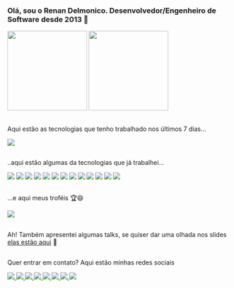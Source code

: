 ### Olá, sou o Renan Delmonico. Desenvolvedor/Engenheiro de Software desde 2013 👋

<div>
  <img height="180em" src="https://github-readme-stats.vercel.app/api?username=renandelmonico&count_private=true&show_icons=true&theme=dracula">
  <img height="180em" src="https://github-readme-stats.vercel.app/api/top-langs/?username=renandelmonico&layout=compact&theme=dracula">
</div>

##

Aqui estão as tecnologias que tenho trabalhado nos últimos 7 dias...

<img src="https://github-readme-stats.vercel.app/api/wakatime?username=renandelmonico&theme=dracula">

##

..aqui estão algumas da tecnologias que já trabalhei...

<div>
  <img src="https://img.shields.io/badge/HTML5-E34F26?style=for-the-badge&logo=html5&logoColor=white">
  <img src="https://img.shields.io/badge/CSS3-1572B6?style=for-the-badge&logo=css3&logoColor=white">
  <img src="https://img.shields.io/badge/JavaScript-323330?style=for-the-badge&logo=javascript&logoColor=F7DF1E">
  <img src="https://img.shields.io/badge/Node.js-43853D?style=for-the-badge&logo=node.js&logoColor=white">
  <img src="https://img.shields.io/badge/TypeScript-007ACC?style=for-the-badge&logo=typescript&logoColor=white">
  <img src="https://img.shields.io/badge/Java-ED8B00?style=for-the-badge&logo=java&logoColor=white">
  <img src="https://img.shields.io/badge/PHP-777BB4?style=for-the-badge&logo=php&logoColor=white">
  <img src="https://img.shields.io/badge/Kotlin-0095D5?&style=for-the-badge&logo=kotlin&logoColor=white">
  <img src="https://img.shields.io/badge/React_Native-20232A?style=for-the-badge&logo=react&logoColor=61DAFB">
  <img src="https://img.shields.io/badge/Vue.js-35495E?style=for-the-badge&logo=vue.js&logoColor=4FC08D">
  <img src="https://img.shields.io/badge/MySQL-00000F?style=for-the-badge&logo=mysql&logoColor=white">
  <img src="https://img.shields.io/badge/PostgreSQL-316192?style=for-the-badge&logo=postgresql&logoColor=white">
  <img src="https://img.shields.io/badge/MongoDB-4EA94B?style=for-the-badge&logo=mongodb&logoColor=white">
</div>

##

...e aqui meus troféis 🏆😄

<img src="https://github-profile-trophy.vercel.app/?username=renandelmonico&row=1&theme=dracula">

##

Ah! Também apresentei algumas talks, se quiser dar uma olhada nos slides [elas estão aqui](https://github.com/renandelmonico/palestras) 💚

##

Quer entrar em contato? Aqui estão minhas redes sociais

<a href="https://t.me/renandelmonico" target="_blank">
  <img src="https://img.shields.io/badge/Telegram-2CA5E0?style=for-the-badge&logo=telegram&logoColor=white">
</a>
<a href="mailto:renandelmonico@gmail.com" target="_blank">
  <img src="https://img.shields.io/badge/Gmail-D14836?style=for-the-badge&logo=gmail&logoColor=white">
</a>
<a href="https://facebook.com/renandelmonico" target="_blank">
  <img src="https://img.shields.io/badge/Facebook-1877F2?style=for-the-badge&logo=facebook&logoColor=white">
</a>
<a href="https://instagram.com/renandelmonico" target="_blank">
  <img src="https://img.shields.io/badge/Instagram-E4405F?style=for-the-badge&logo=instagram&logoColor=white">
</a>
<a href="https://twitter.com/renandelmonico" target="_blank">
  <img src="https://img.shields.io/badge/Twitter-1DA1F2?style=for-the-badge&logo=twitter&logoColor=white">
</a>
<a href="https://www.linkedin.com/in/renandelmonico/" target="_blank">
  <img src="https://img.shields.io/badge/LinkedIn-0077B5?style=for-the-badge&logo=linkedin&logoColor=white">
</a>
<a href="https://medium.com/@renandelmonico" target="_blank">
  <img src="https://img.shields.io/badge/Medium-12100E?style=for-the-badge&logo=medium&logoColor=white">
</a>
<a href="https://steamcommunity.com/id/renandelmonico" target="_blank">
  <img src="https://img.shields.io/badge/Steam-000000?style=for-the-badge&logo=steam&logoColor=white">
</a>
